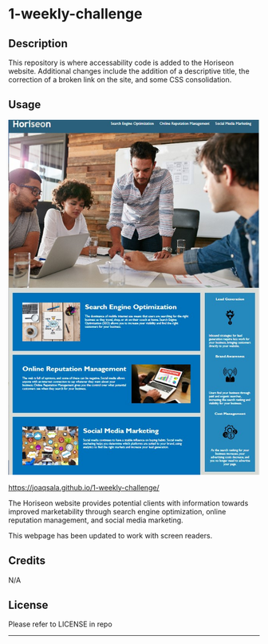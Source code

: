 # 1-weekly-challenge

## Description

This repository is where accessability code is added to the Horiseon website. Additional changes include the addition of a descriptive title, the correction of a broken link on the site, and some CSS consolidation. 

## Usage

![The Horiseon webpage includes a header, navigation bar, images, and multiple sections geared toward improved marketability.](assets/images/Horiseon_webpage_screenshot.jpg)

https://joaqsala.github.io/1-weekly-challenge/

The Horiseon website provides potential clients with information towards improved marketability through search engine optimization, online reputation management, and social media marketing.

This webpage has been updated to work with screen readers.

## Credits

N/A

## License

Please refer to LICENSE in repo

---

